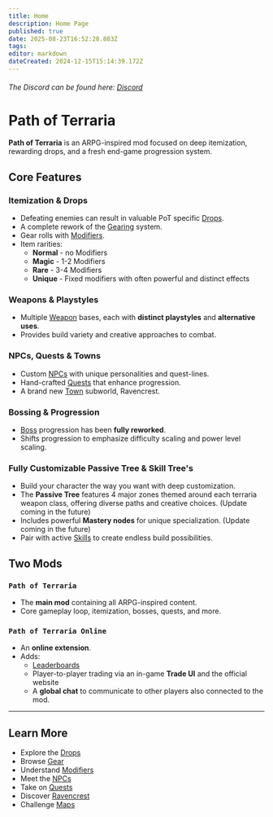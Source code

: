 ```yaml
---
title: Home
description: Home Page
published: true
date: 2025-08-23T16:52:28.883Z
tags: 
editor: markdown
dateCreated: 2024-12-15T15:14:39.172Z
---
```


###### The Discord can be found here: [Discord](https://discord.gg/YWScaDq4)
# Path of Terraria

**Path of Terraria** is an ARPG-inspired mod focused on deep itemization, rewarding drops, and a fresh end-game progression system.

## Core Features

### Itemization & Drops
- Defeating enemies can result in valuable PoT specific [Drops](/Drops).
- A complete rework of the [Gearing](/Gear) system.
- Gear rolls with [Modifiers](/Mechanics/Modifiers).
- Item rarities:  
  - **Normal** - no Modifiers  
  - **Magic** - 1-2 Modifiers  
  - **Rare** - 3-4 Modifiers
  - **Unique** - Fixed modifiers with often powerful and distinct effects  

### Weapons & Playstyles
- Multiple [Weapon](https://wiki.pathofterraria.com/en/Gear) bases, each with **distinct playstyles** and **alternative uses**.
- Provides build variety and creative approaches to combat.

### NPCs, Quests & Towns
- Custom [NPCs](/npcs) with unique personalities and quest-lines.
- Hand-crafted [Quests](/Quests) that enhance progression.  
- A brand new [Town](/Towns) subworld, Ravencrest.

### Bossing & Progression
- [Boss](/Bossing) progression has been **fully reworked**.  
- Shifts progression to emphasize difficulty scaling and power level scaling.

### Fully Customizable Passive Tree & Skill Tree's
- Build your character the way you want with deep customization.
- The **Passive Tree** features 4 major zones themed around each terraria weapon class, offering diverse paths and creative choices. (Update coming in the future)  
- Includes powerful **Mastery nodes** for unique specialization. (Update coming in the future)    
- Pair with active [Skills](https://wiki.pathofterraria.com/en/Skills) to create endless build possibilities.

## Two Mods

### `Path of Terraria`
- The **main mod** containing all ARPG-inspired content.  
- Core gameplay loop, itemization, bosses, quests, and more.

### `Path of Terraria Online`
- An **online extension**.  
- Adds:  
  - [Leaderboards](/Leaderboards)  
  - Player-to-player trading via an in-game **Trade UI** and the official website  
  - A **global chat** to communicate to other players also connected to the mod.

---

## Learn More
- Explore the [Drops](/Drops)  
- Browse [Gear](/Gear)  
- Understand [Modifiers](/Mechanics/Modifiers)  
- Meet the [NPCs](/npcs)  
- Take on [Quests](/Quests)  
- Discover [Ravencrest](/Towns)  
- Challenge [Maps](/Endgame/Mapping)  

